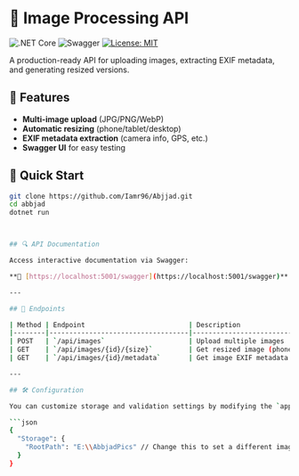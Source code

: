 # 📸 Image Processing API

![.NET Core](https://img.shields.io/badge/.NET-8.0-blue)
![Swagger](https://img.shields.io/badge/Swagger-UI-green)
[![License: MIT](https://img.shields.io/badge/License-MIT-yellow.svg)](https://opensource.org/licenses/MIT)

A production-ready API for uploading images, extracting EXIF metadata, and generating resized versions.

## 🌟 Features

- **Multi-image upload** (JPG/PNG/WebP)
- **Automatic resizing** (phone/tablet/desktop)
- **EXIF metadata extraction** (camera info, GPS, etc.)
- **Swagger UI** for easy testing

## 🚀 Quick Start

```bash
git clone https://github.com/Iamr96/Abjjad.git
cd abbjad
dotnet run



## 🔍 API Documentation

Access interactive documentation via Swagger:

**🔗 [https://localhost:5001/swagger](https://localhost:5001/swagger)**

---

## 📡 Endpoints

| Method | Endpoint                          | Description                          |
|--------|-----------------------------------|--------------------------------------|
| POST   | `/api/images`                     | Upload multiple images               |
| GET    | `/api/images/{id}/{size}`         | Get resized image (phone/tablet/desktop/custom width) |
| GET    | `/api/images/{id}/metadata`       | Get image EXIF metadata              |

---

## 🛠️ Configuration

You can customize storage and validation settings by modifying the `appsettings.json` file:

```json
{
  "Storage": {
    "RootPath": "E:\\AbbjadPics" // Change this to set a different image storage path
  }
}
